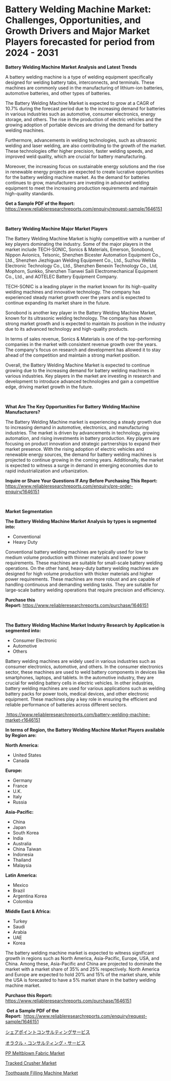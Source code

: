 <p><h1>Battery Welding Machine Market: Challenges, Opportunities, and Growth Drivers and Major Market Players forecasted for period from 2024 - 2031</h1></p><p><strong>Battery Welding Machine Market Analysis and Latest Trends</strong></p>
<p><p>A battery welding machine is a type of welding equipment specifically designed for welding battery tabs, interconnects, and terminals. These machines are commonly used in the manufacturing of lithium-ion batteries, automotive batteries, and other types of batteries.</p><p>The Battery Welding Machine Market is expected to grow at a CAGR of 10.7% during the forecast period due to the increasing demand for batteries in various industries such as automotive, consumer electronics, energy storage, and others. The rise in the production of electric vehicles and the growing adoption of portable devices are driving the demand for battery welding machines.</p><p>Furthermore, advancements in welding technologies, such as ultrasonic welding and laser welding, are also contributing to the growth of the market. These technologies offer higher precision, faster welding speeds, and improved weld quality, which are crucial for battery manufacturing.</p><p>Moreover, the increasing focus on sustainable energy solutions and the rise in renewable energy projects are expected to create lucrative opportunities for the battery welding machine market. As the demand for batteries continues to grow, manufacturers are investing in advanced welding equipment to meet the increasing production requirements and maintain high-quality standards.</p></p>
<p><strong>Get a Sample PDF of the Report:&nbsp;</strong> <a href="https://www.reliableresearchreports.com/enquiry/request-sample/1646151">https://www.reliableresearchreports.com/enquiry/request-sample/1646151</a></p>
<p>&nbsp;</p>
<p><strong>Battery Welding Machine Major Market Players</strong></p>
<p><p>The Battery Welding Machine Market is highly competitive with a number of key players dominating the industry. Some of the major players in the market include TECH-SONIC, Sonics & Materials, Emerson, Sonobond, Nippon Avionics, Telsonic, Shenzhen Bicester Automation Equipment Co., Ltd., Shenzhen Jiezhiguan Welding Equipment Co., Ltd., Suzhou Wellda Electronic Technology Co., Ltd., Shenzhen Benexin Technology Co., Ltd, Mophorn, Sunkko, Shenzhen Tianwei Saili Electromechanical Equipment Co., Ltd., and AOTELEC Battery Equipment Company.</p><p>TECH-SONIC is a leading player in the market known for its high-quality welding machines and innovative technology. The company has experienced steady market growth over the years and is expected to continue expanding its market share in the future.</p><p>Sonobond is another key player in the Battery Welding Machine Market, known for its ultrasonic welding technology. The company has shown strong market growth and is expected to maintain its position in the industry due to its advanced technology and high-quality products.</p><p>In terms of sales revenue, Sonics & Materials is one of the top-performing companies in the market with consistent revenue growth over the years. The company's focus on research and development has allowed it to stay ahead of the competition and maintain a strong market position.</p><p>Overall, the Battery Welding Machine Market is expected to continue growing due to the increasing demand for battery welding machines in various industries. Key players in the market are investing in research and development to introduce advanced technologies and gain a competitive edge, driving market growth in the future.</p></p>
<p>&nbsp;</p>
<p><strong>What Are The Key Opportunities For Battery Welding Machine Manufacturers?</strong></p>
<p><p>The Battery Welding Machine market is experiencing a steady growth due to increasing demand in automotive, electronics, and manufacturing industries. The market is driven by advancements in technology, growing automation, and rising investments in battery production. Key players are focusing on product innovation and strategic partnerships to expand their market presence. With the rising adoption of electric vehicles and renewable energy sources, the demand for battery welding machines is projected to continue growing in the coming years. Additionally, the market is expected to witness a surge in demand in emerging economies due to rapid industrialization and urbanization.</p></p>
<p><strong>Inquire or Share Your Questions If Any Before Purchasing This Report:</strong> <a href="https://www.reliableresearchreports.com/enquiry/pre-order-enquiry/1646151">https://www.reliableresearchreports.com/enquiry/pre-order-enquiry/1646151</a></p>
<p>&nbsp;</p>
<p><strong>Market Segmentation</strong></p>
<p><strong>The Battery Welding Machine Market Analysis by types is segmented into:</strong></p>
<p><ul><li>Conventional</li><li>Heavy Duty</li></ul></p>
<p><p>Conventional battery welding machines are typically used for low to medium volume production with thinner materials and lower power requirements. These machines are suitable for small-scale battery welding operations. On the other hand, heavy-duty battery welding machines are designed for high volume production with thicker materials and higher power requirements. These machines are more robust and are capable of handling continuous and demanding welding tasks. They are suitable for large-scale battery welding operations that require precision and efficiency.</p></p>
<p><strong>Purchase this Report:&nbsp;</strong><a href="https://www.reliableresearchreports.com/purchase/1646151">https://www.reliableresearchreports.com/purchase/1646151</a></p>
<p>&nbsp;</p>
<p><strong>The Battery Welding Machine Market Industry Research by Application is segmented into:</strong></p>
<p><ul><li>Consumer Electronic</li><li>Automotive</li><li>Others</li></ul></p>
<p><p>Battery welding machines are widely used in various industries such as consumer electronics, automotive, and others. In the consumer electronics sector, these machines are used to weld battery components in devices like smartphones, laptops, and tablets. In the automotive industry, they are crucial for welding battery cells in electric vehicles. In other industries, battery welding machines are used for various applications such as welding battery packs for power tools, medical devices, and other electronic equipment. These machines play a key role in ensuring the efficient and reliable performance of batteries across different sectors.</p></p>
<p><a href="https://www.reliableresearchreports.com/battery-welding-machine-market-r1646151">&nbsp;https://www.reliableresearchreports.com/battery-welding-machine-market-r1646151</a></p>
<p><strong>In terms of Region, the Battery Welding Machine Market Players available by Region are:</strong></p>
<p>
    <p> <strong> North America: </strong>
        <ul>
            <li>United States</li>
            <li>Canada</li>
        </ul>
        </p> 
    <p> <strong> Europe: </strong>
        <ul>
            <li>Germany</li>
            <li>France</li>
            <li>U.K.</li>
            <li>Italy</li>
            <li>Russia</li>
        </ul>
        </p> 
    <p> <strong> Asia-Pacific: </strong>
        <ul>
            <li>China</li>
            <li>Japan</li>
            <li>South Korea</li>
            <li>India</li>
            <li>Australia</li>
            <li>China Taiwan</li>
            <li>Indonesia</li>
            <li>Thailand</li>
            <li>Malaysia</li>
        </ul>
        </p> 
    <p> <strong> Latin America: </strong>
        <ul>
            <li>Mexico</li>
            <li>Brazil</li>
            <li>Argentina Korea</li>
            <li>Colombia</li>
        </ul>
        </p> 
    <p> <strong> Middle East & Africa: </strong>
        <ul>
            <li>Turkey</li>
            <li>Saudi</li>
            <li>Arabia</li>
            <li>UAE</li>
            <li>Korea</li>
        </ul>
    </p>
    </p>
<p><p>The battery welding machine market is expected to witness significant growth in regions such as North America, Asia-Pacific, Europe, USA, and China. Among these, Asia-Pacific and China are projected to dominate the market with a market share of 35% and 25% respectively. North America and Europe are expected to hold 20% and 15% of the market share, while the USA is forecasted to have a 5% market share in the battery welding machine market.</p></p>
<p><strong>Purchase this Report: </strong><a href="https://www.reliableresearchreports.com/purchase/1646151">https://www.reliableresearchreports.com/purchase/1646151</a></p>
<p>&nbsp;<strong>Get a Sample PDF of the Report:&nbsp;&nbsp;</strong><a href="https://www.reliableresearchreports.com/enquiry/request-sample/1646151">https://www.reliableresearchreports.com/enquiry/request-sample/1646151</a></p>
<p><strong></strong></p>
<p><p><a href="https://github.com/EstelWisozk1/Market-Research-Report-List-1/blob/main/773560638300.md">シェアポイントコンサルティングサービス</a></p><p><a href="https://github.com/andym141978/Market-Research-Report-List-1/blob/main/881137938301.md">オラクル・コンサルティング・サービス</a></p><p><a href="https://issuu.com/reportprime-2/docs/pp-meltblown-fabric-market-size-2030.pptx">PP Meltblown Fabric Market</a></p><p><a href="https://github.com/RoccoManning/Market-Research-Report-List-4/blob/main/tracked-crusher-market.md">Tracked Crusher Market</a></p><p><a href="https://github.com/edytherolanlouisejk1miz0wig/Market-Research-Report-List-2/blob/main/toothpaste-filling-machine-market.md">Toothpaste Filling Machine Market</a></p></p>